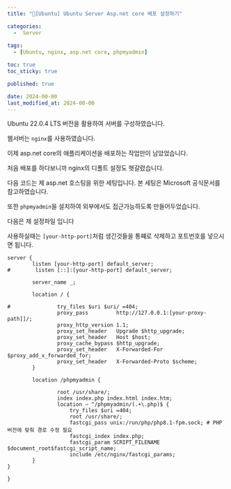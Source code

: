 ```yaml
---
title: "[Ubuntu] Ubuntu Server Asp.net core 배포 설정하기"

categories:
  -  Server
  
tags:
  - [Ubuntu, nginx, asp.net core, phpmyadmin]

toc: true
toc_sticky: true

published: true

date: 2024-00-00
last_modified_at: 2024-00-00
---
```

Ubuntu 22.0.4 LTS 버전을 활용하여 서버를 구성하였습니다.

웹서버는 `nginx`를 사용하였습니다.

이제 asp.net core의 애플리케이션을 배포하는 작업만이 남았었습니다.

처음 배포를 하다보니까 nginx의 디폴트 설정도 헷갈렸습니다.

다음 코드는 제 asp.net 호스팅을 위한 세팅입니다. 본 세팅은 Microsoft 공식문서를 참고하였습니다.

또한 `phpmyadmin`을 설치하여 외부에서도 접근가능하도록 만들어두었습니다.

다음은 제 설정파일 입니다

사용하실때는 `[your-http-port]`처럼 생긴것들을 통쨰로 삭제하고 포트번호를 넣으시면 됩니다.

```shell
server {
        listen [your-http-port] default_server;
#        listen [::]:[your-http-port] default_server;

        server_name _;

        location / {

#               try_files $uri $uri/ =404;
                proxy_pass         http://127.0.0.1:[your-proxy-path]]/;
                proxy_http_version 1.1;
                proxy_set_header   Upgrade $http_upgrade;
                proxy_set_header   Host $host;
                proxy_cache_bypass $http_upgrade;
                proxy_set_header   X-Forwarded-For $proxy_add_x_forwarded_for;
                proxy_set_header   X-Forwarded-Proto $scheme;
        }

        location /phpmyadmin {

                root /usr/share/;       
                index index.php index.html index.htm;
                location ~ ^/phpmyadmin/(.+\.php)$ {
                    try_files $uri =404;
                    root /usr/share/;
                    fastcgi_pass unix:/run/php/php8.1-fpm.sock; # PHP 버전에 맞춰 경로 수정 필요
                    fastcgi_index index.php;
                    fastcgi_param SCRIPT_FILENAME $document_root$fastcgi_script_name;
                    include /etc/nginx/fastcgi_params;
        }
}

}
```
